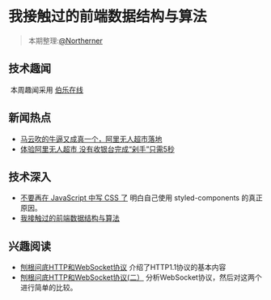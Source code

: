 # 我接触过的前端数据结构与算法

> 本期整理:[@Northerner](https://github.com/ctocto)

## 技术趣闻

  本周趣闻采用 [伯乐在线](http://top.jobbole.com/?sort=latest)
  
## 新闻热点

 - [马云吹的牛逼又成真一个，阿里无人超市落地](http://tech.ifeng.com/a/20170630/44645185_0.shtml)
 - [体验阿里无人超市 没有收银台完成“剁手”只需5秒](http://tech.sina.com.cn/roll/2017-07-09/doc-ifyhvyie0662292.shtml)

## 技术深入

- [不要再在 JavaScript 中写 CSS 了](http://web.jobbole.com/91506/) 明白自己使用 styled-components 的真正原因。
- [我接触过的前端数据结构与算法](https://juejin.im/post/5958bac35188250d892f5c91)



## 兴趣阅读

- [刨根问底HTTP和WebSocket协议](http://www.jianshu.com/p/0e5b946880b4) 介绍了HTTP1.1协议的基本内容
- [刨根问底HTTP和WebSocket协议(二）](http://www.jianshu.com/p/f666da1b1835) 分析WebSocket协议，然后对这两个进行简单的比较。



